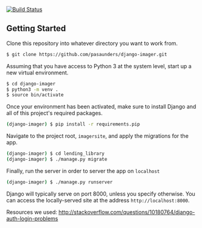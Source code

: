 [![Build Status](https://travis-ci.org/pasaunders/django-imager.svg?branch=front-end-1)](https://travis-ci.org/pasaunders/django-imager)
## Getting Started

Clone this repository into whatever directory you want to work from.

```bash
$ git clone https://github.com/pasaunders/django-imager.git
```

Assuming that you have access to Python 3 at the system level, start up a new virtual environment.

```bash
$ cd django-imager
$ python3 -m venv .
$ source bin/activate
```

Once your environment has been activated, make sure to install Django and all of this project's required packages.

```bash
(django-imager) $ pip install -r requirements.pip
```

Navigate to the project root, `imagersite`, and apply the migrations for the app.

```bash
(django-imager) $ cd lending_library
(django-imager) $ ./manage.py migrate
```

Finally, run the server in order to server the app on `localhost`

```bash
(django-imager) $ ./manage.py runserver
```

Django will typically serve on port 8000, unless you specify otherwise.
You can access the locally-served site at the address `http://localhost:8000`.

Resources we used:
http://stackoverflow.com/questions/10180764/django-auth-login-problems